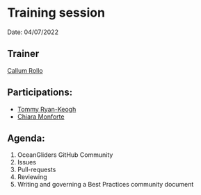 # Training session

Date: 04/07/2022

## Trainer
[Callum Rollo](https://github.com/callumrollo)

## Participations: 
- [Tommy Ryan-Keogh](https://github.com/tjryankeogh)
- [Chiara Monforte](https://github.com/MOchiara)

## Agenda:
1. OceanGliders GitHub Community
2. Issues
3. Pull-requests
4. Reviewing
5. Writing and governing a Best Practices community document
